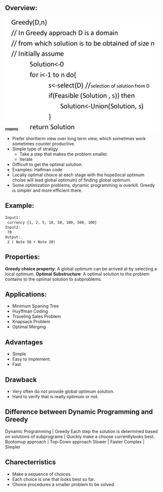 ﻿## Overview:

![overview](https://github.com/habibsql/TheAlgorithms/blob/master/Src/TheAlgorithms/Greedy/flow.JPG?raw=true)

* Prefer shortterm view over long term view, which sometimes work sometimes counter productive.
* Simple type of stratigy 
	* Take a step that makes the problem smaller.
	* Iterate
* Difficult to get the optimal solution.
* Examples: Halfman code
* Locally optimal choice at each stage with the hope(local optimum choise will lead global optimum) 
of finding global optimum.
* Some optimization problems, dynamic programming is overkill. Greedy is simpler and more efficient there.

## Example: 
```
Input1: 
 currency {1, 2, 5, 10, 50, 100, 500, 100}
Input2: 
 70
Output: 
 2 ( Note 50 + Note 20)
```

## Properties:
**Greedy choice property**: A global optimum can be arrived at by selecting a local optimum.
**Optimal Substructure**: A optimal solution to the problem contains to the optimal solution to subproblems.

## Applications:
* Minimum Spaning Tree
* Huyffman Coding
* Traveling Sales Problem
* Knapsack Problem
* Optimal Merging

## Advantages
* Simple
* Easy to Implement.
* Fast

## Drawback
* Very often do not provide global optimum solution.
* Hard to verify that is really optimum or not.

## Difference between Dynamic Programming and Greedy
Dynamic Programming | Greedy
Each step the solution is determined based on solutions of subprograms | Quickly make a choose currentlylooks best.
Bootomup approach | Top-Down approach
Slower | Faster
Complex | Simpler

## Charecterristics
* Make a sequence of choices.
* Each choice is one that looks best so far.
* Choice procedures a smaller problem to be solved.
